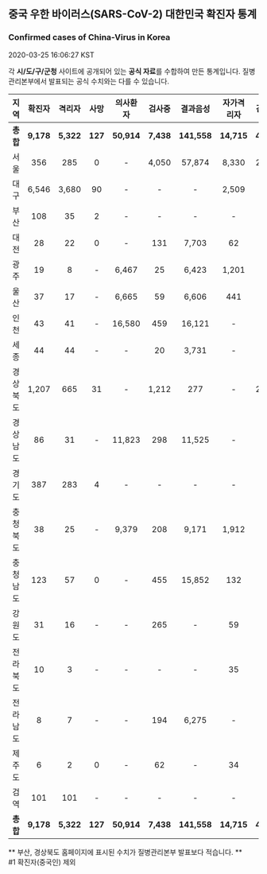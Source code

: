 
## 중국 우한 바이러스(SARS-CoV-2) 대한민국 확진자 통계
### Confirmed cases of China-Virus in Korea
2020-03-25 16:06:27 KST

각 **시/도/구/군청** 사이트에 공개되어 있는 **공식 자료**를 수합하여 만든 통계입니다.
질병관리본부에서 발표되는 공식 수치와는 다를 수 있습니다.


|  지역  | 확진자 |  격리자  |  사망  |  의사환자  |  검사중  |  결과음성  |  자가격리자  |  감시중  |  감시해제  |  퇴원  |
|:------:|:------:|:--------:|:--------:|:----------:|:--------:|:----------------:|:------------:|:--------:|:----------:|:--:|
|**총합**|**9,178**|**5,322**|**127**|**50,914**|**7,438**|**141,558**|**14,715**|**4,929**|**18,819**|**3,729**|**61,924**|
|서울|356|285|0|-|4,050|57,874|8,330|2,333|5,997|71|61,924|
|대구|6,546|3,680|90|-|-|-|2,509|-|-|2,776|-|
|부산|108|35|2|-|-|-|-|-|-|71|-|
|대전|28|22|0|-|131|7,703|62|62|486|6|-|
|광주|19|8|-|6,467|25|6,423|1,201|92|1,109|11|-|
|울산|37|17|-|6,665|59|6,606|441|49|392|20|-|
|인천|43|41|-|16,580|459|16,121|-|-|-|2|-|
|세종|44|44|-|-|20|3,731|-|-|-|-|-|
|경상북도|1,207|665|31|-|1,212|277|-|2,100|8,958|511|-|
|경상남도|86|31|-|11,823|298|11,525|-|-|-|55|-|
|경기도|387|283|4|-|-|-|-|-|-|100|-|
|충청북도|38|25|-|9,379|208|9,171|1,912|249|1,663|13|-|
|충청남도|123|57|0|-|455|15,852|132|-|-|66|-|
|강원도|31|16|-|-|265|-|59|-|-|15|-|
|전라북도|10|3|-|-|-|-|35|-|-|7|-|
|전라남도|8|7|-|-|194|6,275|-|44|214|1|-|
|제주도|6|2|0|-|62|-|34|-|-|4|-|
|검역|101|101|-|-|-|-|-|-|-|-|-|
|**총합**|**9,178**|**5,322**|**127**|**50,914**|**7,438**|**141,558**|**14,715**|**4,929**|**18,819**|**3,729**|**61,924**|


** 부산, 경상북도 홈페이지에 표시된 수치가 질병관리본부 발표보다 적습니다. **<br>
#1 확진자(중국인) 제외
    